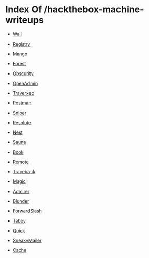 # Index Of /hackthebox-machine-writeups
- [Wall](Wall/)

- [Registry](Registry/)

- [Mango](Mango/)

- [Forest](Forest/)

- [Obscurity](Obscurity/)

- [OpenAdmin](OpenAdmin/)

- [Traverxec](Traverxec/)

- [Postman](Postman/)

- [Sniper](Sniper/)

- [Resolute](Resolute/)

- [Nest](Nest/)

- [Sauna](Sauna/)

- [Book](Book/)

- [Remote]()

- [Traceback]()

- [Magic]()

- [Admirer](Admirer/)

- [Blunder]()

- [ForwardSlash]()

- [Tabby]()

- [Quick]()

- [SneakyMailer]()

- [Cache]()